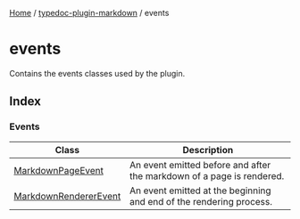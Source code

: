 [Home](../../README.md) / [typedoc-plugin-markdown](../README.md) / events

# events

Contains the events classes used by the plugin.

## Index

### Events

| Class                                                     | Description                                                           |
| --------------------------------------------------------- | --------------------------------------------------------------------- |
| [MarkdownPageEvent](classes/MarkdownPageEvent.md)         | An event emitted before and after the markdown of a page is rendered. |
| [MarkdownRendererEvent](classes/MarkdownRendererEvent.md) | An event emitted at the beginning and end of the rendering process.   |
